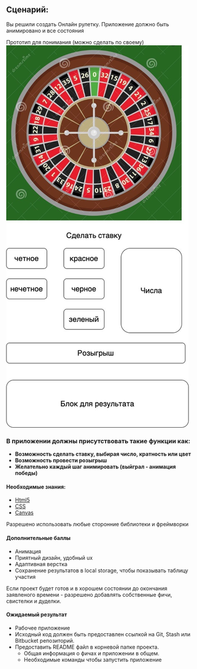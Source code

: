 ## Сценарий:

Вы решили создать Онлайн рулетку. Приложение должно быть анимировано и все состояния

Прототип для понимания (можно сделать по своему)  
![alt text](prototype.jpg "Описание будет тут")​

### В приложении должны присутствовать такие функции как:

- **Возможность сделать ставку, выбирая число, кратность или цвет**
- **Возможность провести розыгрыш**
- **Желательно каждый шаг анимировать (выйграл - анимация победы)**

#### Необходимые знания:

- [Html5](http://htmlbook.ru/html5)
- [CSS](http://htmlbook.ru/css)
- [Canvas](https://www.w3schools.com/html/html5_canvas.asp)

Разрешено использовать любые сторонние библиотеки и фреймворки

#### Дополнительные баллы

* Анимация
* Приятный дизайн, удобный ux
* Адаптивная верстка
* Сохранение результатов в local storage, чтобы показывать таблицу участия

Если проект будет готов и в хорошем состоянии до окончания заявленого времени - разрешено добавлять собственные фичи, свистелки и дуделки.

#### Ожидаемый результат

- Рабочее приложение
- Исходный код должен быть предоставлен ссылкой на Git, Stash или Bitbucket репозиторий.
- Предоставить README файл в корневой папке проекта.
  * Общая информация о фичах и приложении в общем.
  * Необходимые команды чтобы запустить приложение

